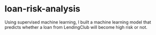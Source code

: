 # loan-risk-analysis
Using supervised machine learning, I built a machine learning model that predicts whether a loan from LendingClub will become high risk or not.
